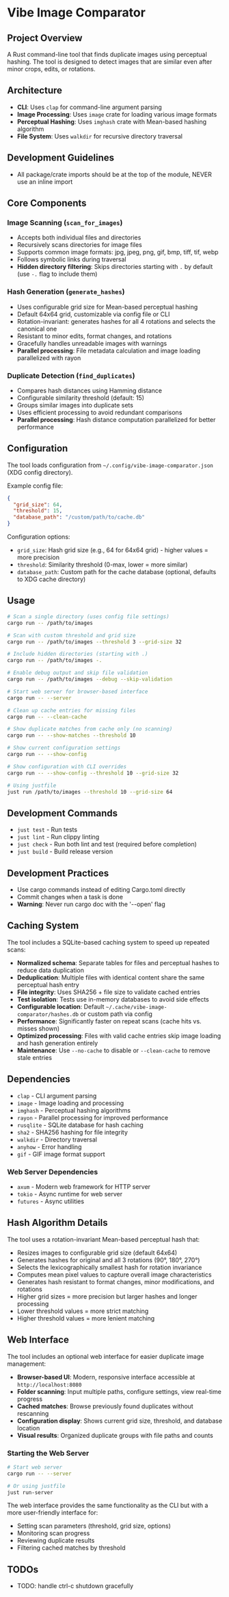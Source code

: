 # Vibe Image Comparator

## Project Overview

A Rust command-line tool that finds duplicate images using perceptual hashing.
The tool is designed to detect images that are similar even after minor crops,
edits, or rotations.

## Architecture

- **CLI**: Uses `clap` for command-line argument parsing
- **Image Processing**: Uses `image` crate for loading various image formats
- **Perceptual Hashing**: Uses `imghash` crate with Mean-based hashing
  algorithm
- **File System**: Uses `walkdir` for recursive directory traversal

## Development Guidelines

- All package/crate imports should be at the top of the module, NEVER use an
  inline import

## Core Components

### Image Scanning (`scan_for_images`)

- Accepts both individual files and directories
- Recursively scans directories for image files
- Supports common image formats: jpg, jpeg, png, gif, bmp, tiff, tif, webp
- Follows symbolic links during traversal
- **Hidden directory filtering**: Skips directories starting with `.` by default
  (use `-.` flag to include them)

### Hash Generation (`generate_hashes`)

- Uses configurable grid size for Mean-based perceptual hashing
- Default 64x64 grid, customizable via config file or CLI
- Rotation-invariant: generates hashes for all 4 rotations and selects the
  canonical one
- Resistant to minor edits, format changes, and rotations
- Gracefully handles unreadable images with warnings
- **Parallel processing**: File metadata calculation and image loading
  parallelized with rayon

### Duplicate Detection (`find_duplicates`)

- Compares hash distances using Hamming distance
- Configurable similarity threshold (default: 15)
- Groups similar images into duplicate sets
- Uses efficient processing to avoid redundant comparisons
- **Parallel processing**: Hash distance computation parallelized for better
  performance

## Configuration

The tool loads configuration from `~/.config/vibe-image-comparator.json` (XDG
config directory).

Example config file:

```json
{
  "grid_size": 64,
  "threshold": 15,
  "database_path": "/custom/path/to/cache.db"
}
```

Configuration options:

- `grid_size`: Hash grid size (e.g., 64 for 64x64 grid) - higher values = more
  precision
- `threshold`: Similarity threshold (0-max, lower = more similar)
- `database_path`: Custom path for the cache database (optional, defaults to XDG
  cache directory)

## Usage

```bash
# Scan a single directory (uses config file settings)
cargo run -- /path/to/images

# Scan with custom threshold and grid size
cargo run -- /path/to/images --threshold 3 --grid-size 32

# Include hidden directories (starting with .)
cargo run -- /path/to/images -.

# Enable debug output and skip file validation
cargo run -- /path/to/images --debug --skip-validation

# Start web server for browser-based interface
cargo run -- --server

# Clean up cache entries for missing files
cargo run -- --clean-cache

# Show duplicate matches from cache only (no scanning)
cargo run -- --show-matches --threshold 10

# Show current configuration settings
cargo run -- --show-config

# Show configuration with CLI overrides
cargo run -- --show-config --threshold 10 --grid-size 32

# Using justfile
just run /path/to/images --threshold 10 --grid-size 64
```

## Development Commands

- `just test` - Run tests
- `just lint` - Run clippy linting
- `just check` - Run both lint and test (required before completion)
- `just build` - Build release version

## Development Practices

- Use cargo commands instead of editing Cargo.toml directly
- Commit changes when a task is done
- **Warning**: Never run cargo doc with the '--open' flag

## Caching System

The tool includes a SQLite-based caching system to speed up repeated scans:

- **Normalized schema**: Separate tables for files and perceptual hashes to
  reduce data duplication
- **Deduplication**: Multiple files with identical content share the same
  perceptual hash entry
- **File integrity**: Uses SHA256 + file size to validate cached entries
- **Test isolation**: Tests use in-memory databases to avoid side effects
- **Configurable location**: Default `~/.cache/vibe-image-comparator/hashes.db`
  or custom path via config
- **Performance**: Significantly faster on repeat scans (cache hits vs. misses
  shown)
- **Optimized processing**: Files with valid cache entries skip image loading
  and hash generation entirely
- **Maintenance**: Use `--no-cache` to disable or `--clean-cache` to remove
  stale entries

## Dependencies

- `clap` - CLI argument parsing
- `image` - Image loading and processing
- `imghash` - Perceptual hashing algorithms
- `rayon` - Parallel processing for improved performance
- `rusqlite` - SQLite database for hash caching
- `sha2` - SHA256 hashing for file integrity
- `walkdir` - Directory traversal
- `anyhow` - Error handling
- `gif` - GIF image format support

### Web Server Dependencies

- `axum` - Modern web framework for HTTP server
- `tokio` - Async runtime for web server
- `futures` - Async utilities

## Hash Algorithm Details

The tool uses a rotation-invariant Mean-based perceptual hash that:

- Resizes images to configurable grid size (default 64x64)
- Generates hashes for original and all 3 rotations (90°, 180°, 270°)
- Selects the lexicographically smallest hash for rotation invariance
- Computes mean pixel values to capture overall image characteristics
- Generates hash resistant to format changes, minor modifications, and rotations
- Higher grid sizes = more precision but larger hashes and longer processing
- Lower threshold values = more strict matching
- Higher threshold values = more lenient matching

## Web Interface

The tool includes an optional web interface for easier duplicate image management:

- **Browser-based UI**: Modern, responsive interface accessible at `http://localhost:8080`
- **Folder scanning**: Input multiple paths, configure settings, view real-time progress
- **Cached matches**: Browse previously found duplicates without rescanning
- **Configuration display**: Shows current grid size, threshold, and database location
- **Visual results**: Organized duplicate groups with file paths and counts

### Starting the Web Server

```bash
# Start web server
cargo run -- --server

# Or using justfile
just run-server
```

The web interface provides the same functionality as the CLI but with a more user-friendly interface for:
- Setting scan parameters (threshold, grid size, options)
- Monitoring scan progress
- Reviewing duplicate results
- Filtering cached matches by threshold

## TODOs

- TODO: handle ctrl-c shutdown gracefully
